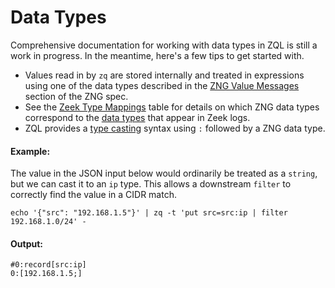 # Data Types

Comprehensive documentation for working with data types in ZQL is still a work
in progress. In the meantime, here's a few tips to get started with.

* Values read in by `zq` are stored internally and treated in expressions using one of the data types described in the [ZNG Value Messages](../../../zng/docs/spec.md#22-zng-value-messages) section of the ZNG spec.
* See the [Zeek Type Mappings](../../../zng/docs/zeek-compat.md#zeek-type-mappings) table for details on which ZNG data types correspond to the [data types](https://docs.zeek.org/en/current/script-reference/types.html) that appear in Zeek logs.
* ZQL provides a [type casting](https://en.wikipedia.org/wiki/Type_conversion) syntax using `:` followed by a ZNG data type.

#### Example:

The value in the JSON input below would ordinarily be treated as a `string`, but we can cast it to an `ip` type. This allows a downstream `filter` to correctly find the value in a CIDR match.

```zq-command
echo '{"src": "192.168.1.5"}' | zq -t 'put src=src:ip | filter 192.168.1.0/24' -
```

#### Output:
```zq-output
#0:record[src:ip]
0:[192.168.1.5;]
```
